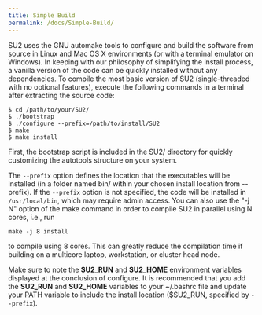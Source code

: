 ```yaml
---
title: Simple Build
permalink: /docs/Simple-Build/
---
```


SU2 uses the GNU automake tools to configure and build the software from source in Linux and Mac OS X environments (or with a terminal emulator on Windows). In keeping with our philosophy of simplifying the install process, a vanilla version of the code can be quickly installed without any dependencies. To compile the most basic version of SU2 (single-threaded with no optional features), execute the following commands in a terminal after extracting the source code: 
```
$ cd /path/to/your/SU2/
$ ./bootstrap
$ ./configure --prefix=/path/to/install/SU2
$ make
$ make install
```
First, the bootstrap script is included in the SU2/ directory for quickly customizing the autotools structure on your system.

The `--prefix` option defines the location that the executables will be installed (in a folder named bin/ within your chosen install location from --prefix). If the `--prefix` option is not specified, the code will be installed in `/usr/local/bin`, which may require admin access. You can also use the "-j N" option of the make command in order to compile SU2 in parallel using N cores, i.e., run
```
make -j 8 install
```
to compile using 8 cores. This can greatly reduce the compilation time if building on a multicore laptop, workstation, or cluster head node. 

Make sure to note the **SU2_RUN** and **SU2_HOME** environment variables displayed at the conclusion of configure. It is recommended that you add the **SU2_RUN** and **SU2_HOME** variables to your ~/.bashrc file and update your PATH variable to include the install location ($SU2_RUN, specified by `--prefix`).
